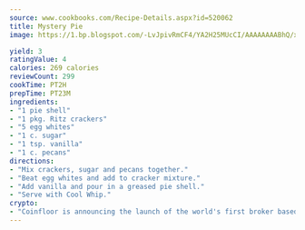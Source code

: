 ```yaml
---
source: www.cookbooks.com/Recipe-Details.aspx?id=520062
title: Mystery Pie
image: https://1.bp.blogspot.com/-LvJpivRmCF4/YA2H25MUcCI/AAAAAAAABhQ/xgndXuMf7Zopp5S4RExCblnSp5YGujfSQCLcBGAsYHQ/s320/8.png

yield: 3
ratingValue: 4
calories: 269 calories
reviewCount: 299
cookTime: PT2H
prepTime: PT23M
ingredients:
- "1 pie shell"
- "1 pkg. Ritz crackers"
- "5 egg whites"
- "1 c. sugar"
- "1 tsp. vanilla"
- "1 c. pecans"
directions:
- "Mix crackers, sugar and pecans together."
- "Beat egg whites and add to cracker mixture."
- "Add vanilla and pour in a greased pie shell."
- "Serve with Cool Whip."
crypto:
- "Coinfloor is announcing the launch of the world's first broker based bitcoin marketplace."
---
```

